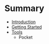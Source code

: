 # Summary

* [Introduction](README.md)
* [Getting Started](getting_started.md)
* [Tools](tools.md)
   * Pocket

